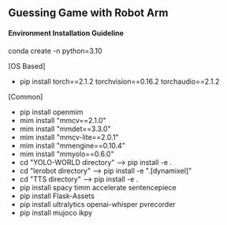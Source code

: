 ## Guessing Game with Robot Arm


#### Environment Installation Guideline

conda create -n <name> python=3.10

[OS Based]
- pip install torch==2.1.2 torchvision==0.16.2 torchaudio==2.1.2

[Common]
- pip install openmim
- mim install "mmcv==2.1.0"
- mim install "mmdet==3.3.0"
- mim install "mmcv-lite==2.0.1"
- mim install "mmengine==0.10.4"
- mim install "mmyolo==0.6.0"
- cd "YOLO-WORLD directory" --> pip install -e .
- cd "lerobot directory" --> pip install -e ".[dynamixel]"
- cd "TTS directory" --> pip install -e .
- pip install spacy timm accelerate sentencepiece
- pip install Flask-Assets
- pip install ultralytics openai-whisper pvrecorder
- pip install mujoco ikpy